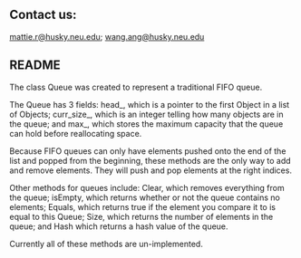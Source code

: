 ## Contact us: ##
mattie.r@husky.neu.edu; 
wang.ang@husky.neu.edu

## README ##

The class Queue was created to represent a traditional FIFO queue. 

The Queue has 3 fields: head_, which is a pointer to the first Object in a list of Objects; curr_size_, which is an integer
telling how many objects are in the queue; and max_, which stores the maximum capacity that the queue can hold before 
reallocating space.

Because FIFO queues can only have elements pushed onto the end of the list and popped from the beginning,
these methods are the only way to add and remove elements. They will push and pop elements at the right indices. 

Other methods for queues include: Clear, which removes everything from the queue; isEmpty, which returns whether
or not the queue contains no elements; Equals, which returns true if the element you compare it to is equal to this 
Queue; Size, which returns the number of elements in the queue; and Hash which returns a hash value of the queue.

Currently all of these methods are un-implemented.
